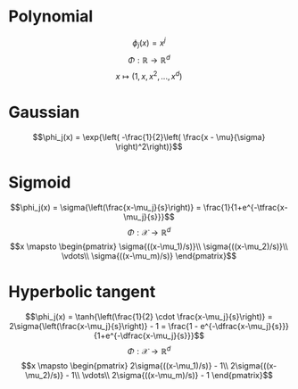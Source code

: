 # Polynomial
$$\phi_j(x) = x^j$$
$$\Phi: \mathbb{R} \to \mathbb{R}^d$$
$$x \mapsto (1,x,x^2,...,x^d)$$

# Gaussian
$$\phi_j(x) = \exp{\left( -\frac{1}{2}\left( \frac{x - \mu}{\sigma} \right)^2\right)}$$

# Sigmoid
$$\phi_j(x) = \sigma{\left(\frac{x-\mu_j}{s}\right)} = \frac{1}{1+e^{-\tfrac{x-\mu_j}{s}}}$$
$$\Phi: \mathcal{X} \to \mathbb{R}^d$$
$$x \mapsto \begin{pmatrix}
\sigma{((x-\mu_1)/s)}\\
\sigma{((x-\mu_2)/s)}\\
\vdots\\
\sigma{((x-\mu_m)/s)}
\end{pmatrix}$$
# Hyperbolic tangent
$$\phi_j(x) = \tanh{\left(\frac{1}{2} \cdot \frac{x-\mu_j}{s}\right)} = 2\sigma{\left(\frac{x-\mu_j}{s}\right)} - 1 = \frac{1 - e^{-\dfrac{x-\mu_j}{s}}}{1+e^{-\dfrac{x-\mu_j}{s}}}$$
$$\Phi: \mathcal{X} \to \mathbb{R}^d$$
$$x \mapsto \begin{pmatrix}
2\sigma{((x-\mu_1)/s)} - 1\\
2\sigma{((x-\mu_2)/s)} - 1\\
\vdots\\
2\sigma{((x-\mu_m)/s)} - 1
\end{pmatrix}$$